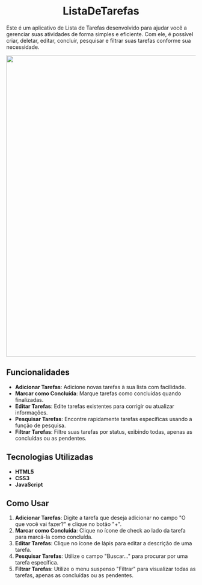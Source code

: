 <h1 align="center">ListaDeTarefas</h1>

Este é um aplicativo de Lista de Tarefas desenvolvido para ajudar você a gerenciar suas atividades de forma simples e eficiente. Com ele, é possível criar, deletar, editar, concluir, pesquisar e filtrar suas tarefas conforme sua necessidade.

<div align="center"> 
 <img src="https://github.com/user-attachments/assets/14326492-b445-4b49-9393-de7598529db4" width="800">
</div>

## Funcionalidades

- **Adicionar Tarefas**: Adicione novas tarefas à sua lista com facilidade.
- **Marcar como Concluída**: Marque tarefas como concluídas quando finalizadas.
- **Editar Tarefas**: Edite tarefas existentes para corrigir ou atualizar informações.
- **Pesquisar Tarefas**: Encontre rapidamente tarefas específicas usando a função de pesquisa.
- **Filtrar Tarefas**: Filtre suas tarefas por status, exibindo todas, apenas as concluídas ou as pendentes.


## Tecnologias Utilizadas

- **HTML5**
- **CSS3**
- **JavaScript**

## Como Usar

1. **Adicionar Tarefas**: Digite a tarefa que deseja adicionar no campo "O que você vai fazer?" e clique no botão "+".
2. **Marcar como Concluída**: Clique no ícone de check ao lado da tarefa para marcá-la como concluída.
3. **Editar Tarefas**: Clique no ícone de lápis para editar a descrição de uma tarefa.
4. **Pesquisar Tarefas**: Utilize o campo "Buscar..." para procurar por uma tarefa específica.
5. **Filtrar Tarefas**: Utilize o menu suspenso "Filtrar" para visualizar todas as tarefas, apenas as concluídas ou as pendentes.
